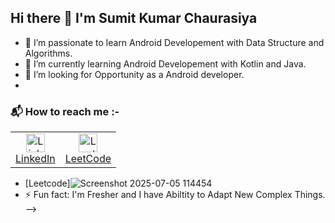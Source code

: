 ## Hi there 👋 I'm Sumit Kumar Chaurasiya

- 🔭 I’m passionate to learn Android Developement with Data Structure and Algorithms.
- 🌱 I’m currently learning Android Developement with Kotlin and Java.
- 🚀 I’m looking for Opportunity as a Android developer.
- 
### 📬 How to reach me :-

<table>
  <tr>
    <td align="center">
      <a href="https://www.linkedin.com/in/sumit-kumar-chaurasiya-8525ba2b0/">
        <img src="https://github.com/user-attachments/assets/593e8426-0ff3-4ef9-b4ae-084700a242a2" alt="LinkedIn" width="30"/>
        <br/>LinkedIn
      </a>
    </td>
    <td align="center">
      <a href="https://leetcode.com/u/skasumit2004/">
        <img src="https://github.com/user-attachments/assets/710f5e4a-4703-40db-ae9c-0da5dc0d1849" alt="LeetCode" width="30"/>
        <br/>LeetCode
      </a>
    </td>
  </tr>
</table>



- [Leetcode]![Screenshot 2025-07-05 114454](https://github.com/user-attachments/assets/d0cbbe10-c066-4ce7-b3e2-48e3ffae440c)
- ⚡ Fun fact: I'm Fresher and I have Abiltity to Adapt New Complex Things.
-->

